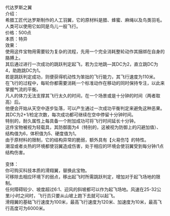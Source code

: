 <title>代达罗斯之翼</title>
<meta name="GENERATOR" content="WinCHM">
<meta http-equiv="Content-Type" content="text/html; charset=gb2312">
<br>代达罗斯之翼
<br>介绍：
<br>    希腊工匠代达罗斯制作的人工羽翼，它的原材料是腊、蜂蜜、麻绳以及鸟类羽毛。
<br>        人类可以使用它如同是鸟儿一般飞行。
<br>价格：500点
<br>本质：特异
<br>效果：
<br>    使用这件宝物用需要较为复杂的流程，先用一个完全消耗整轮动作其捆绑在自身的胳膊上。
<br>    其后通过进行一次成功的跳跃判定起飞，若为立地跳—其DC为2，直立跳DC为4，助跑跳DC为1。
<br>    若是跳跃判定成功，则便获得机动性为笨拙的飞行能力，其飞行速度为110米。
<br>    在飞行的过程中，每轮你都需要消耗一个标准动作在移动的同时保持专注，以此来掌握气流的平衡。
<br>    凡人的体力无法支撑其飞行太久的时间，在一个场景或是十分钟的时间（两者取高）后。
<br>    他便会开始从天空中逐步坠落，可以产生通过一次成功平衡判定来避免这种恶果。
<br>    其DC为2+1/检定次数，每次成功都可继续在空中停留十分钟时间。
<br>    特别的，耐久属性上每具备一个附加成功可将飞行时间延长十分钟。                 
<br>    这件宝物被视为轻载具，其防御面为4（特别的，这被视为防御上的闪避加值）、结构值为6，体积值为5、硬度值为1。
<br>    由于原材料的限制，它的结构异常的脆弱，额外具有【火易伤1】的特性。
<br>    潮湿或者炎热的环境都使羽翼造成伤害，处于相应的环境会使羽翼受到每分钟/1点结构伤害。
<br>
<br>变体：
<br>    你可购买科技本质的滑翔翼，替换此宝物。
<br>    可移除去相应环境下的弱点，移出起飞时所需跳跃判定，增加对于起飞场地的限制。
<br>    任何障碍较少、坡度超过6:1、迎风的斜坡都可以作为起飞场地。风速在25-32公里/小时之间时，飞行员只要从山坡上跑下去就可以起飞。
<br>    滑翔翼的基础飞行速度为100米，最高飞行速度为120米、加速度为10米，最高飞行高度可为6000米。
<br>